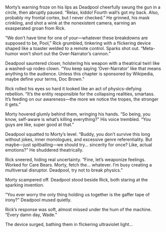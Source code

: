Morty’s warning froze on his lips as Deadpool cheerfully swung the gun in a circle, then abruptly paused. “Relax, kiddo! Fourth wall’s got my back. Also, probably my frontal cortex, but I never checked.” He grinned, his mask crinkling, and shot a wink at the nonexistent camera, earning an exasperated groan from Rick.

“We don’t have time for one of your—whatever these breakdowns are supposed to be, Pool,” Rick grumbled, tinkering with a flickering device shaped like a toaster welded to a remote control. Sparks shot out. “Meta-humor won’t short out the Over-Narrator’s cannon.”

Deadpool sauntered closer, holstering his weapon with a theatrical twirl like a washed-up rodeo clown. “You keep saying ‘Over-Narrator’ like that means anything to the audience. Unless this chapter is sponsored by Wikipedia, maybe define your terms, Doc Brown.”

Rick rolled his eyes so hard it looked like an act of physics-defying rebellion. “It’s the entity responsible for the collapsing realities, smartass. It’s feeding on our awareness—the more we notice the tropes, the stronger it gets.”

Morty hovered glumly behind them, wringing his hands. “So being, you know, self-aware is what’s killing everything?” His voice trembled. “You guys are like, super good at that.”

Deadpool squatted to Morty’s level. “Buddy, you don’t survive this long without jokes, inner monologues, and excessive genre referentiality. But maybe—just spitballing—we should try… sincerity for once? Like, actual emotions?” He shuddered theatrically.

Rick sneered, hiding real uncertainty. “Fine, let’s weaponize feelings. Worked for Care Bears. Morty, fetch the… whatever. I’m busy creating a multiversal disruptor. Deadpool, try not to break physics.”

Morty scampered off. Deadpool stood beside Rick, both staring at the sparking invention.

“You ever worry the only thing holding us together is the gaffer tape of irony?” Deadpool mused quietly.

Rick’s response was soft, almost missed under the hum of the machine.  
“Every damn day, Wade.”

The device surged, bathing them in flickering ultraviolet light…